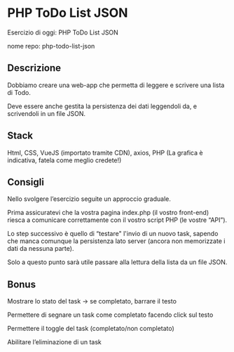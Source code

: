 # PHP ToDo List JSON

Esercizio di oggi: PHP ToDo List JSON

nome repo: php-todo-list-json

## Descrizione
Dobbiamo creare una web-app che permetta di leggere e scrivere una lista di Todo.

Deve essere anche gestita la persistenza dei dati leggendoli da, e scrivendoli in un file JSON.
## Stack
Html, CSS, VueJS (importato tramite CDN), axios, PHP
(La grafica è indicativa, fatela come meglio credete!)
## Consigli
Nello svolgere l’esercizio seguite un approccio graduale.

Prima assicuratevi che la vostra pagina index.php (il vostro front-end) riesca a comunicare correttamente con il vostro script PHP (le vostre “API”).

Lo step successivo è quello di “testare" l'invio di un nuovo task, sapendo che manca comunque la persistenza lato server (ancora non memorizzate i dati da nessuna parte).

Solo a questo punto sarà utile passare alla lettura della lista da un file JSON.
## Bonus
Mostrare lo stato del task → se completato, barrare il testo

Permettere di segnare un task come completato facendo click sul testo

Permettere il toggle del task (completato/non completato)

Abilitare l’eliminazione di un task